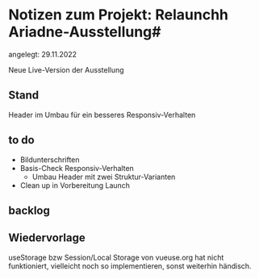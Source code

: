 # Notizen zum Projekt: Relaunchh Ariadne-Ausstellung#

angelegt: 29.11.2022

Neue Live-Version der Ausstellung

## Stand

Header im Umbau für ein besseres Responsiv-Verhalten

## to do

- Bildunterschriften
- Basis-Check Responsiv-Verhalten
    - Umbau Header mit zwei Struktur-Varianten
- Clean up in Vorbereitung Launch


## backlog


## Wiedervorlage

useStorage bzw Session/Local Storage von vueuse.org hat nicht funktioniert, vielleicht noch so implementieren, sonst weiterhin händisch.